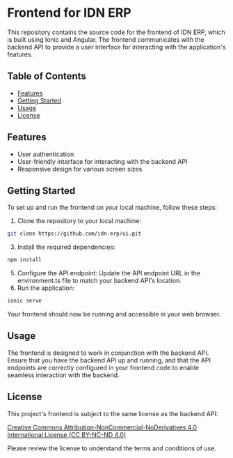 Frontend for IDN ERP
==================================

This repository contains the source code for the frontend of IDN ERP, which is built using Ionic and Angular. The frontend communicates with the backend API to provide a user interface for interacting with the application's features.

Table of Contents
-----------------

*   [Features](#features)
*   [Getting Started](#getting-started)
*   [Usage](#usage)
*   [License](#license)

Features
--------

*   User authentication
*   User-friendly interface for interacting with the backend API
*   Responsive design for various screen sizes

Getting Started
---------------

To set up and run the frontend on your local machine, follow these steps:

1.  Clone the repository to your local machine:
```bash
git clone https://github.com/idn-erp/ui.git
```
3.  Install the required dependencies:
```bash
npm install
```
5.  Configure the API endpoint: Update the API endpoint URL in the environment.ts file to match your backend API's location.
6.  Run the application:
```bash
ionic serve
```
Your frontend should now be running and accessible in your web browser.

Usage
-----

The frontend is designed to work in conjunction with the backend API. Ensure that you have the backend API up and running, and that the API endpoints are correctly configured in your frontend code to enable seamless interaction with the backend.

License
-------

This project's frontend is subject to the same license as the backend API:

[Creative Commons Attribution-NonCommercial-NoDerivatives 4.0 International License (CC BY-NC-ND 4.0)](https://creativecommons.org/licenses/by-nc-nd/4.0/legalcode)

Please review the license to understand the terms and conditions of use.
